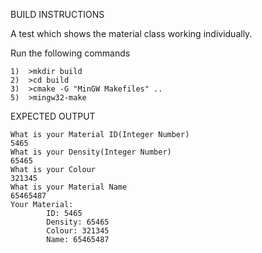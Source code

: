 BUILD INSTRUCTIONS

A test which shows the material class working individually. 

Run the following commands
~~~~~~~~~~~~~~~~~~~~~~~~~~~~~~~~
1)	>mkdir build
2)	>cd build
3)	>cmake -G "MinGW Makefiles" ..
5)	>mingw32-make
~~~~~~~~~~~~~~~~~~~~~~~~~~~~~~~~

EXPECTED OUTPUT
~~~~~~~~~~~~~~~~~~~~~~~~~~~~~~~~
What is your Material ID(Integer Number)
5465
What is your Density(Integer Number)
65465
What is your Colour
321345
What is your Material Name
65465487
Your Material:
        ID: 5465
        Density: 65465
        Colour: 321345
        Name: 65465487
~~~~~~~~~~~~~~~~~~~~~~~~~~~~~~~~

